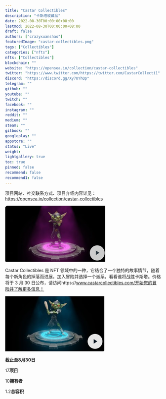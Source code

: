 ```yaml
---
title: "Castar Collectibles"
description: "卡斯塔收藏品"
date: 2022-08-30T00:00:00+08:00
lastmod: 2022-08-30T00:00:00+08:00
draft: false
authors: ["crazyxuanshao"]
featuredImage: "castar-collectibles.png"
tags: ["Collectibles"]
categories: ["nfts"]
nfts: ["Collectibles"]
blockchain: ""
website: "https://opensea.io/collection/castar-collectibles"
twitter: "https://www.twitter.com/https://twitter.com/CastarCollecti1"
discord: "https://discord.gg/Xy7UYhQp"
telegram: ""
github: ""
youtube: ""
twitch: ""
facebook: ""
instagram: ""
reddit: ""
medium: ""
steam: ""
gitbook: ""
googleplay: ""
appstore: ""
status: "Live"
weight: 
lightgallery: true
toc: true
pinned: false
recommend: false
recommend1: false
---
```

项目网站、社交联系方式、项目介绍内容详见：https://opensea.io/collection/castar-collectibles

![dasd](dasd.png)

Castar Collectibles 是 NFT 领域中的一种，它结合了一个独特的故事情节，随着每个新角色的掉落而进展。加入冒险并选择一个派系，看看谁将战胜卡斯塔。价格将于 3 月 30 日公布，请访问https://www.castarcollectibles.com/开始您的冒险并了解更多信息！

![wqeq](wqeq.png)

**截止至8月30日**

17**项目**

10**拥有者**

1.2**总容积**

